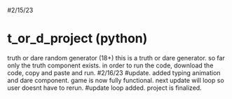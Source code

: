 #2/15/23
# t_or_d_project (python)
truth or dare random generator (18+)
this is a truth or dare generator. so far only the truth component exists.
in order to run the code, download the code, copy and paste and run.
#2/16/23
#update. added typing animation and dare component. game is now fully functional. next update will loop so user doesnt have to rerun.
#update loop added. project is finalized.
